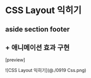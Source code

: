# CSS Layout 익히기
## aside section footer
## + 애니메이션 효과 구현

[preview]<br>

![CSS Layout 익히기](@./0919 Css.png)
